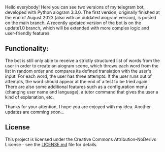 Hello everybody! Here you can see two versions of my telegram bot, developed with Python aiogram 3.3.0.
The first version, originally finished at the end of August 2023 (also with an outdated aiogram version), is posted on the main branch. 
A recently updated version of the bot is on the update1.0 branch, which will be extended with more complex logic and user-friendly features.

## Functionality:
The bot is still only able to receive a strictly structured list of words from the user in order to create an aiogram scene, which throws each word from the list in random order and compares its defined translation with the user's input.
For each word, the user has three attempts. If the user runs out of attempts, the word should appear at the end of a test to be tried again.
There are also some additional features such as a configuration menu (changing user name and language), a tutor command that gives the user a kind of explanation, etc.

Thanks for your attention, I hope you are enjoyed with my idea. 
Another updates are comming soon...

## License
This project is licensed under the Creative Commons Attribution-NoDerivs License - see the [LICENSE.md](LICENSE.md) file for details.
